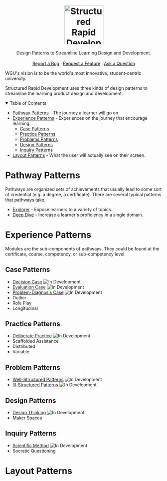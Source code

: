 <h1 align="center">
  <a href="https://github.com/Standards-and-Practices/structured-rapid-development">
    <img src="" alt="Structured Rapid Development" width="125" height="125">
  </a>
</h1>

<div align="center">
  Design Patterns to Streamline Learning Design and Development.
  <br />
  <br />
  <a href="https://github.com/Standards-and-Practices/structured-rapid-development/issues/new?assignees=&labels=bug&template=01_BUG_REPORT.md&title=bug%3A+">Report a Bug</a>
  ·
  <a href="https://github.com/Standards-and-Practices/structured-rapid-development/issues/new?assignees=&labels=enhancement&template=02_FEATURE_REQUEST.md&title=feat%3A+">Request a Feature</a>
  .
  <a href="https://github.com/Standards-and-Practices/structured-rapid-development/discussions">Ask a Question</a>
</div>


> 

WGU's vision is to be the world's most innovative, student-centric university. 

Structured Rapid Development uses three kinds of design patterns to streamline the learning product design and development.

<details open="open">
<summary>Table of Contents</summary>

- [Pathway Patterns](#pathway-patterns) - The journey a learner will go on.
- [Experience Patterns](#component-patterns) - Experiences on the journey that encourage learning.
    - [Case Patterns](#case-patterns)
    - [Practice Patterns](#practice-patterns)
    - [Problems Patterns](#problems-patterns)
    - [Design Patterns](#design-patterns)
    - [Inquiry Patterns](#inquiry-patterns)
- [Layout Patterns](#ux-patterns) - What the user will actually see on their screen.

</details>

# Pathway Patterns
Pathways are organized sets of achievements that usually lead to some sort of credential (e.g. a degree, a certificate). There are several typical patterns that pathways take. 
- [Explorer](./pathways/Explorer.md) - Expose learners to a variety of topics.
- [Deep Dive](./pathways/DeepDive.md) - Increase a learner's proficiency in a single domain.

# Experience Patterns
Modules are the sub-components of pathways. They could be found at the certificate, course, competency, or sub-competency level. 
## Case Patterns


- [Decision Case](./modules/cases/DecisionCase.md) <img src="https://img.shields.io/badge/-dev-orange" alt="In Development" />
- [Evaluation Case](./modules/cases/EvaluationCase.md) <img src="https://img.shields.io/badge/-dev-orange" alt="In Development" />
- [Problem-Diagnosis Case](./modules/cases/ProblemDiagnosisCase.md) <img src="https://img.shields.io/badge/-dev-orange" alt="In Development" />
- Outlier
- Role Play
- Longitudinal

## Practice Patterns
- [Deliberate Practice](./modules/practice/DeliberatePractice.md) <img src="https://img.shields.io/badge/-dev-orange" alt="In Development" />
- Scaffolded Assistance
- Distributed
- Variable

## Problem Patterns
- [Well-Structured Patterns](./modules/problems/WellStructuredProblem.md) <img src="https://img.shields.io/badge/-dev-orange" alt="In Development" />
- [Ill-Structured Patterns](./modules/problems/IllStructuredProblem.md) <img src="https://img.shields.io/badge/-dev-orange" alt="In Development" />
## Design Patterns
- [Design Thinking](./modules/design/DesignThinking.md) <img src="https://img.shields.io/badge/-dev-orange" alt="In Development" />
- Maker Spaces

## Inquiry Patterns
- [Scientific Method](./modules/inquiry/ScientificMethod.md) <img src="https://img.shields.io/badge/-dev-orange" alt="In Development" />
- Socratic Questioning


# Layout Patterns

<!-- # xBlocks
# Resources
## Articles
Coming soon
## Packages
Coming soon
## Examples
Coming soon
## Tools
Coming soon
## Videos
Coming soon
## Books
Coming soon
## Courses
Coming soon -->